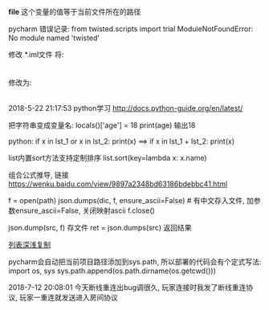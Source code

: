 __file__
这个变量的值等于当前文件所在的路径

pycharm 错误记录:
 from twisted.scripts import trial
ModuleNotFoundError: No module named 'twisted'

修改 *.iml文件
  将:
  <component name="TestRunnerService">
    <option name="projectConfiguration" value="Twisted Trial" />
    <option name="PROJECT_TEST_RUNNER" value="Twisted Trial" />
  </component>
  修改为:
  <component name="TestRunnerService">
    <option name="PROJECT_TEST_RUNNER" value="Unittests" />
  </component>
  
  
2018-5-22 21:17:53
python学习 http://docs.python-guide.org/en/latest/

把字符串变成变量名:  locals()['age'] = 18   print(age)  输出18

python:
      if x in lst_1 or x in lst_2: print(x)
==>   if x in lst_1 + lst_2: print(x)

list内置sort方法支持定制排序
list.sort(key=lambda x: x.name)

组合公式推导, 链接 https://wenku.baidu.com/view/9897a2348bd63186bdebbc41.html

f = open(path)
json.dumps(dic, f, ensure_ascii=False)   # 有中文存入文件,  加参数ensure_ascii=False, 关闭映射ascii
f.close()

json.dump(src, f)  存文件  ret = json.dumps(src) 返回结果

[列表深浅复制](https://www.cnblogs.com/blaomao/p/7239203.html)

pycharm会自动把当前项目路径添加到sys.path,
所以部署的代码会有个定式写法:
import os, sys
sys.path.append(os.path.dirname(os.getcwd()))

2018-7-12 20:08:01
今天断线重连出bug调很久, 玩家连接时我发了断线重连协议, 玩家一重连就发送进入房间协议
